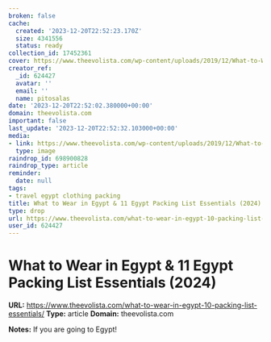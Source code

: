 ```yaml
---
broken: false
cache:
  created: '2023-12-20T22:52:23.170Z'
  size: 4341556
  status: ready
collection_id: 17452361
cover: https://www.theevolista.com/wp-content/uploads/2019/12/What-to-Wear-in-Egypt-10-Things-You-Need-to-Pack.jpg
creator_ref:
  _id: 624427
  avatar: ''
  email: ''
  name: pitosalas
date: '2023-12-20T22:52:02.380000+00:00'
domain: theevolista.com
important: false
last_update: '2023-12-20T22:52:32.103000+00:00'
media:
- link: https://www.theevolista.com/wp-content/uploads/2019/12/What-to-Wear-in-Egypt-10-Things-You-Need-to-Pack.jpg
  type: image
raindrop_id: 698900828
raindrop_type: article
reminder:
  date: null
tags:
- travel egypt clothing packing
title: What to Wear in Egypt & 11 Egypt Packing List Essentials (2024)
type: drop
url: https://www.theevolista.com/what-to-wear-in-egypt-10-packing-list-essentials/
user_id: 624427
---
```


# What to Wear in Egypt & 11 Egypt Packing List Essentials (2024)

**URL:** https://www.theevolista.com/what-to-wear-in-egypt-10-packing-list-essentials/
**Type:** article
**Domain:** theevolista.com

**Notes:**
If you are going to Egypt!
